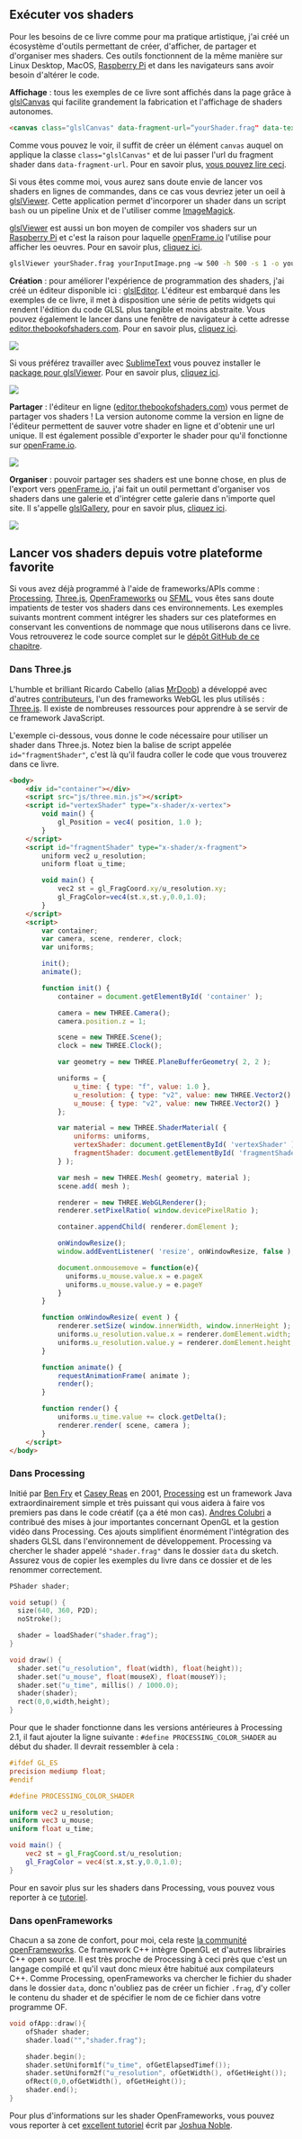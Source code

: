 ## Exécuter vos shaders

Pour les besoins de ce livre comme pour ma pratique artistique, j'ai créé un écosystème d'outils permettant de créer, d'afficher, de partager et d'organiser mes shaders.
Ces outils fonctionnent de la même manière sur Linux Desktop, MacOS, [Raspberry Pi](https://www.raspberrypi.org/) et dans les navigateurs sans avoir besoin d'altérer le code.

**Affichage** : tous les exemples de ce livre sont affichés dans la page grâce à [glslCanvas](https://github.com/patriciogonzalezvivo/glslCanvas) qui facilite grandement la fabrication et l'affichage de shaders autonomes.

```html
<canvas class="glslCanvas" data-fragment-url=“yourShader.frag" data-textures=“yourInputImage.png” width="500" height="500"></canvas>
```

Comme vous pouvez le voir, il suffit de créer un élément `canvas` auquel on applique la classe `class="glslCanvas"` et de lui passer l'url du fragment shader dans `data-fragment-url`.
Pour en savoir plus, [vous pouvez lire ceci](https://github.com/patriciogonzalezvivo/glslCanvas).

Si vous êtes comme moi, vous aurez sans doute envie de lancer vos shaders en lignes de commandes, dans ce cas vous devriez jeter un oeil à [glslViewer](https://github.com/patriciogonzalezvivo/glslViewer).
Cette application permet d'incorporer un shader dans un script `bash` ou un pipeline Unix et de l'utiliser comme [ImageMagick](http://www.imagemagick.org/script/index.php).

[glslViewer](https://github.com/patriciogonzalezvivo/glslViewer) est aussi un bon moyen de compiler vos shaders sur un [Raspberry Pi](https://www.raspberrypi.org/) et c'est la raison pour laquelle [openFrame.io](http://openframe.io/) l'utilise pour afficher les oeuvres.
Pour en savoir plus, [cliquez ici](https://github.com/patriciogonzalezvivo/glslViewer).

```bash
glslViewer yourShader.frag yourInputImage.png —w 500 -h 500 -s 1 -o yourOutputImage.png
```

**Création** : pour améliorer l'expérience de programmation des shaders, j'ai créé un éditeur disponible ici : [glslEditor](https://github.com/patriciogonzalezvivo/glslEditor).
L'éditeur est embarqué dans les exemples de ce livre, il met à disposition une série de petits widgets qui rendent l'édition du code GLSL plus tangible et moins abstraite.
Vous pouvez également le lancer dans une fenêtre de navigateur à cette adresse [editor.thebookofshaders.com](http://editor.thebookofshaders.com/).
Pour en savoir plus, [cliquez ici](https://github.com/patriciogonzalezvivo/glslEditor).

![](glslEditor-01.gif)

Si vous préférez travailler avec [SublimeText](https://www.sublimetext.com/) vous pouvez installer le [package pour glslViewer](https://packagecontrol.io/packages/glslViewer).
Pour en savoir plus, [cliquez ici](https://github.com/patriciogonzalezvivo/sublime-glslViewer).

![](glslViewer.gif)

**Partager** : l'éditeur en ligne ([editor.thebookofshaders.com](http://editor.thebookofshaders.com/)) vous permet de partager vos shaders !
La version autonome comme la version en ligne de l'éditeur permettent de sauver votre shader en ligne et d'obtenir une url unique.
Il est également possible d'exporter le shader pour qu'il fonctionne sur [openFrame.io](http://openframe.io/).

![](glslEditor-00.gif)

**Organiser** : pouvoir partager ses shaders est une bonne chose, en plus de l'export vers [openFrame.io](http://openframe.io/),
j'ai fait un outil permettant d'organiser vos shaders dans une galerie et d'intégrer cette galerie dans n'importe quel site.
Il s'appelle [glslGallery](https://github.com/patriciogonzalezvivo/glslGallery), pour en savoir plus, [cliquez ici](https://github.com/patriciogonzalezvivo/glslGallery).

![](glslGallery.gif)

## Lancer vos shaders depuis votre plateforme favorite

Si vous avez déjà programmé à l'aide de frameworks/APIs comme : [Processing](https://processing.org/), [Three.js](http://threejs.org/), [OpenFrameworks](http://openframeworks.cc/) ou [SFML](https://www.sfml-dev.org/),
vous êtes sans doute impatients de tester vos shaders dans ces environnements.
Les exemples suivants montrent comment intégrer les shaders sur ces plateformes en conservant les conventions de nommage que nous utiliserons dans ce livre.
Vous retrouverez le code source complet sur le [dépôt GitHub de ce chapitre](https://github.com/patriciogonzalezvivo/thebookofshaders/tree/master/04).

### Dans **Three.js**

L'humble et brilliant Ricardo Cabello (alias [MrDoob](https://twitter.com/mrdoob)) a développé avec d'autres [contributeurs](https://github.com/mrdoob/three.js/graphs/contributors), l'un des frameworks WebGL les plus utilisés : [Three.js](http://threejs.org/).
Il existe de nombreuses ressources pour apprendre à se servir de ce framework JavaScript.

L'exemple ci-dessous, vous donne le code nécessaire pour utiliser un shader dans Three.js.
Notez bien la balise de script appelée `id="fragmentShader"`, c'est là qu'il faudra coller le code que vous trouverez dans ce livre.

```html
<body>
    <div id="container"></div>
    <script src="js/three.min.js"></script>
    <script id="vertexShader" type="x-shader/x-vertex">
        void main() {
            gl_Position = vec4( position, 1.0 );
        }
    </script>
    <script id="fragmentShader" type="x-shader/x-fragment">
        uniform vec2 u_resolution;
        uniform float u_time;

        void main() {
            vec2 st = gl_FragCoord.xy/u_resolution.xy;
            gl_FragColor=vec4(st.x,st.y,0.0,1.0);
        }
    </script>
    <script>
        var container;
        var camera, scene, renderer, clock;
        var uniforms;

        init();
        animate();

        function init() {
            container = document.getElementById( 'container' );

            camera = new THREE.Camera();
            camera.position.z = 1;

            scene = new THREE.Scene();
            clock = new THREE.Clock();

            var geometry = new THREE.PlaneBufferGeometry( 2, 2 );

            uniforms = {
                u_time: { type: "f", value: 1.0 },
                u_resolution: { type: "v2", value: new THREE.Vector2() },
                u_mouse: { type: "v2", value: new THREE.Vector2() }
            };

            var material = new THREE.ShaderMaterial( {
                uniforms: uniforms,
                vertexShader: document.getElementById( 'vertexShader' ).textContent,
                fragmentShader: document.getElementById( 'fragmentShader' ).textContent
            } );

            var mesh = new THREE.Mesh( geometry, material );
            scene.add( mesh );

            renderer = new THREE.WebGLRenderer();
            renderer.setPixelRatio( window.devicePixelRatio );

            container.appendChild( renderer.domElement );

            onWindowResize();
            window.addEventListener( 'resize', onWindowResize, false );

            document.onmousemove = function(e){
              uniforms.u_mouse.value.x = e.pageX
              uniforms.u_mouse.value.y = e.pageY
            }
        }

        function onWindowResize( event ) {
            renderer.setSize( window.innerWidth, window.innerHeight );
            uniforms.u_resolution.value.x = renderer.domElement.width;
            uniforms.u_resolution.value.y = renderer.domElement.height;
        }

        function animate() {
            requestAnimationFrame( animate );
            render();
        }

        function render() {
            uniforms.u_time.value += clock.getDelta();
            renderer.render( scene, camera );
        }
    </script>
</body>
```

### Dans **Processing**

Initié par [Ben Fry](http://benfry.com/) et [Casey Reas](http://reas.com/) en 2001, [Processing](https://processing.org/) est un framework Java
 extraordinairement simple et très puissant qui vous aidera à faire vos premiers pas dans le code créatif (ça a été mon cas).
[Andres Colubri](https://codeanticode.wordpress.com/) a contribué des mises à jour importantes concernant OpenGL et la gestion vidéo dans Processing.
Ces ajouts simplifient énormément l'intégration des shaders GLSL dans l'environnement de développement.
Processing va chercher le shader appelé `"shader.frag"` dans le dossier `data` du sketch.
Assurez vous de copier les exemples du livre dans ce dossier et de les renommer correctement.

```cpp
PShader shader;

void setup() {
  size(640, 360, P2D);
  noStroke();

  shader = loadShader("shader.frag");
}

void draw() {
  shader.set("u_resolution", float(width), float(height));
  shader.set("u_mouse", float(mouseX), float(mouseY));
  shader.set("u_time", millis() / 1000.0);
  shader(shader);
  rect(0,0,width,height);
}
```

Pour que le shader fonctionne dans les versions antérieures à Processing 2.1, il faut ajouter la ligne suivante : `#define PROCESSING_COLOR_SHADER` au début du shader.
Il devrait ressembler à cela :

```glsl
#ifdef GL_ES
precision mediump float;
#endif

#define PROCESSING_COLOR_SHADER

uniform vec2 u_resolution;
uniform vec3 u_mouse;
uniform float u_time;

void main() {
    vec2 st = gl_FragCoord.st/u_resolution;
    gl_FragColor = vec4(st.x,st.y,0.0,1.0);
}
```

Pour en savoir plus sur les shaders dans Processing, vous pouvez vous reporter à ce [tutoriel](https://processing.org/tutorials/pshader/).

### Dans **openFrameworks**

Chacun a sa zone de confort, pour moi, cela reste [la communité openFrameworks](http://openframeworks.cc/).
Ce framework C++ intègre OpenGL et d'autres librairies C++ open source.
Il est très proche de Processing à ceci près que c'est un langage compilé et qu'il vaut donc mieux être habitué aux compilateurs C++.
Comme Processing, openFrameworks va chercher le fichier du shader dans le dossier `data`, donc n'oubliez pas de créer un fichier `.frag`, d'y coller le contenu du shader et de spécifier le nom de ce fichier dans votre programme OF.

```cpp
void ofApp::draw(){
    ofShader shader;
    shader.load("","shader.frag");

    shader.begin();
    shader.setUniform1f("u_time", ofGetElapsedTimef());
    shader.setUniform2f("u_resolution", ofGetWidth(), ofGetHeight());
    ofRect(0,0,ofGetWidth(), ofGetHeight());
    shader.end();
}
```

Pour plus d'informations sur les shader OpenFrameworks, vous pouvez vous reporter à cet [excellent tutoriel](http://openframeworks.cc/ofBook/chapters/shaders.html) écrit par [Joshua Noble](http://thefactoryfactory.com/).
